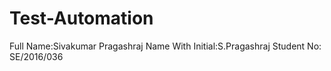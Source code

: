 # Test-Automation
Full Name:Sivakumar Pragashraj
Name With Initial:S.Pragashraj
Student No: SE/2016/036
